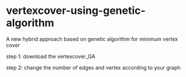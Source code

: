 # vertexcover-using-genetic-algorithm
A new hybrid approach based on genetic algorithm for minimum vertex cover

step 1: download the vertexcover_GA 

step 2: change the number of edges and vertex according to your graph
